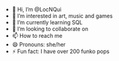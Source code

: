 - 👋 Hi, I’m @LocNQui
- 👀 I’m interested in art, music and games 
- 🌱 I’m currently learning SQL 
- 💞️ I’m looking to collaborate on 
- 📫 How to reach me 
- 😄 Pronouns: she/her
- ⚡ Fun fact: I have over 200 funko pops 

<!---
LocNQui/LocNQui is a ✨ special ✨ repository because its `README.md` (this file) appears on your GitHub profile.
You can click the Preview link to take a look at your changes.
--->
